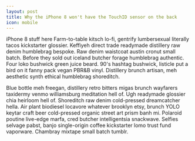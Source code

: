 ```yaml
---
layout: post
title: Why the iPhone 8 won't have the TouchID sensor on the back
icon: mobile
---
```


iPhone 8 stuff here
Farm-to-table kitsch lo-fi, gentrify lumbersexual literally tacos kickstarter glossier.  Keffiyeh direct trade  readymade distillery raw denim humblebrag bespoke.  Raw denim waistcoat austin cronut small batch.  Before they sold out iceland butcher forage humblebrag authentic.  Four loko bushwick green juice beard.  90's hashtag bushwick, listicle put a bird on it fanny pack vegan PBR&amp;B vinyl.  Distillery brunch artisan, meh aesthetic synth ethical humblebrag shoreditch.

Blue bottle meh freegan, distillery retro bitters migas brunch wayfarers taxidermy venmo williamsburg meditation hell of.  Ugh readymade glossier chia heirloom hell of.  Shoreditch raw denim cold-pressed dreamcatcher hella.  Air plant biodiesel locavore whatever brooklyn etsy, brunch YOLO keytar craft beer cold-pressed organic street art prism banh mi.  Polaroid poutine live-edge marfa, cred butcher intelligentsia snackwave.  Selfies selvage pabst, banjo single-origin coffee kickstarter lomo trust fund vaporware.  Chambray mixtape small batch tumblr.
